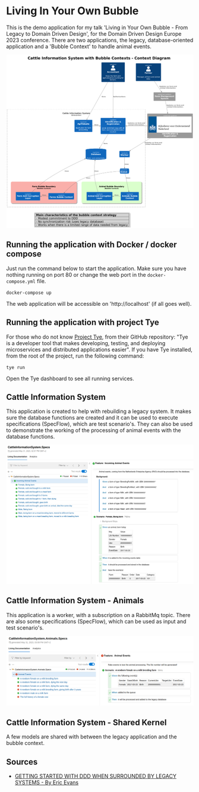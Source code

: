 # Living In Your Own Bubble

This is the demo application for my talk 'Living in Your Own Bubble - From Legacy to Domain Driven Design', for the Domain Driven Design Europe 2023 conference. There are two applications, the legacy, database-oriented application and a 'Bubble Context' to handle animal events.

![Architecture](docs/assets/cis-context-bubble.png)

## Running the application with Docker / docker compose
Just run the command below to start the application. Make sure you have nothing running on port 80 or change the web port in the `docker-compose.yml` file.
```shell
docker-compose up
```

The web application will be accessible on 'http://localhost' (if all goes well).

## Running the application with project Tye

For those who do not know [Project Tye](https://github.com/dotnet/tye), from their GitHub repository: "Tye is a developer tool that makes developing, testing, and deploying microservices and distributed applications easier".
If you have Tye installed, from the root of the project, run the following command:

```shell
tye run
```

Open the Tye dashboard to see all running services.

## Cattle Information System

This application is created to help with rebuilding a legacy system. It makes sure the database functions are created and it can be used to execute specifications (SpecFlow), which are test scenario's. They can also be used to demonstrate the working of the processing of animal events with the database functions.

![Legacy Specifications](docs/assets/legacy-specs.png)

## Cattle Information System - Animals

This application is a worker, with a subscription on a RabbitMq topic. There are also some specifications (SpecFlow), which can be used as input and test scenario's.

![Animal Bubble Specifications](docs/assets/animal-bubble-specs.png)

## Cattle Information System - Shared Kernel

A few models are shared with between the legacy application and the bubble context.

## Sources

* [GETTING STARTED WITH DDD WHEN SURROUNDED BY LEGACY SYSTEMS - By Eric Evans](https://www.domainlanguage.com/wp-content/uploads/2016/04/GettingStartedWithDDDWhenSurroundedByLegacySystemsV1.pdf)




